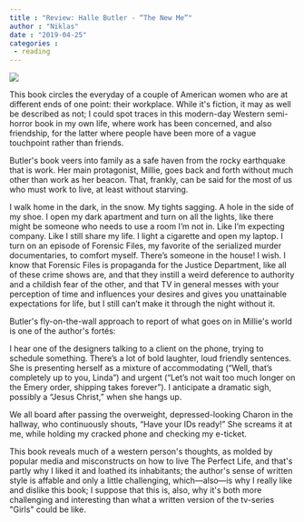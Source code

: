 ```yaml
---
title : "Review: Halle Butler - “The New Me”"
author : "Niklas"
date : "2019-04-25"
categories : 
 - reading
---
```


![](https://niklasblog.com/wp-content/9780143133605.jpg)

This book circles the everyday of a couple of American women who are at different ends of one point: their workplace. While it's fiction, it may as well be described as not; I could spot traces in this modern-day Western semi-horror book in my own life, where work has been concerned, and also friendship, for the latter where people have been more of a vague touchpoint rather than friends.

Butler's book veers into family as a safe haven from the rocky earthquake that is work. Her main protagonist, Millie, goes back and forth without much other than work as her beacon. That, frankly, can be said for the most of us who must work to live, at least without starving.

I walk home in the dark, in the snow. My tights sagging. A hole in the side of my shoe. I open my dark apartment and turn on all the lights, like there might be someone who needs to use a room I’m not in. Like I’m expecting company. Like I still share my life. I light a cigarette and open my laptop. I turn on an episode of Forensic Files, my favorite of the serialized murder documentaries, to comfort myself. There’s someone in the house! I wish. I know that Forensic Files is propaganda for the Justice Department, like all of these crime shows are, and that they instill a weird deference to authority and a childish fear of the other, and that TV in general messes with your perception of time and influences your desires and gives you unattainable expectations for life, but I still can’t make it through the night without it.

Butler's fly-on-the-wall approach to report of what goes on in Millie's world is one of the author's fortés:

I hear one of the designers talking to a client on the phone, trying to schedule something. There’s a lot of bold laughter, loud friendly sentences. She is presenting herself as a mixture of accommodating (“Well, that’s completely up to you, Linda”) and urgent (“Let’s not wait too much longer on the Emery order, shipping takes forever”). I anticipate a dramatic sigh, possibly a “Jesus Christ,” when she hangs up.

We all board after passing the overweight, depressed-looking Charon in the hallway, who continuously shouts, “Have your IDs ready!” She screams it at me, while holding my cracked phone and checking my e-ticket.

This book reveals much of a western person's thoughts, as molded by popular media and misconstructs on how to live The Perfect Life, and that's partly why I liked it and loathed its inhabitants; the author's sense of written style is affable and only a little challenging, which—also—is why I really like and dislike this book; I suppose that this is, also, why it's both more challenging and interesting than what a written version of the tv-series "Girls" could be like.
